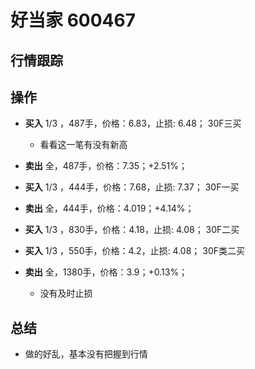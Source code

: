 # 好当家 600467

## 行情跟踪
  
## 操作
  - **买入** 1/3 ，487手，价格：6.83，止损: 6.48； 30F三买
    - 看看这一笔有没有新高
  - **卖出** 全，487手，价格：7.35；+2.51%；

  - **买入** 1/3 ，444手，价格：7.68，止损: 7.37； 30F一买
  - **卖出** 全，444手，价格：4.019；+4.14%；

  - **买入** 1/3 ，830手，价格：4.18，止损: 4.08； 30F二买
  - **买入** 1/3 ，550手，价格：4.2，止损: 4.08； 30F类二买
  - **卖出** 全，1380手，价格：3.9；+0.13%；
    - 没有及时止损


## 总结
  - 做的好乱，基本没有把握到行情